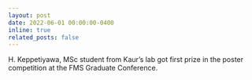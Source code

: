 ```yaml
---
layout: post
date: 2022-06-01 00:00:00-0400
inline: true
related_posts: false
---
```


H. Keppetiyawa, MSc student from Kaur’s lab got first prize in the poster competition at the FMS Graduate Conference.